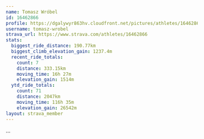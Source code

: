 ```yaml
---
name: Tomasz Wróbel
id: 16462866
profile: https://dgalywyr863hv.cloudfront.net/pictures/athletes/16462866/10169785/1/large.jpg
username: tomasz-wrobel
strava_url: https://www.strava.com/athletes/16462866
stats:
  biggest_ride_distance: 190.77km
  biggest_climb_elevation_gain: 1237.4m
  recent_ride_totals:
    count: 7
    distance: 333.15km
    moving_time: 16h 27m
    elevation_gain: 1514m
  ytd_ride_totals:
    count: 71
    distance: 2047km
    moving_time: 116h 35m
    elevation_gain: 26542m
layout: strava_member
--- 
```

...
